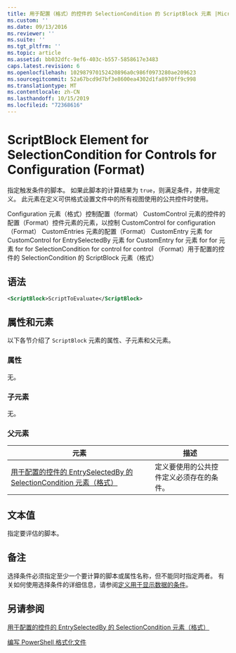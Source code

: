 ```yaml
---
title: 用于配置（格式）的控件的 SelectionCondition 的 ScriptBlock 元素 |Microsoft Docs
ms.custom: ''
ms.date: 09/13/2016
ms.reviewer: ''
ms.suite: ''
ms.tgt_pltfrm: ''
ms.topic: article
ms.assetid: bb032dfc-9ef6-403c-b557-5858617e3483
caps.latest.revision: 6
ms.openlocfilehash: 102987970152420896a0c986f0973280ae209623
ms.sourcegitcommit: 52a67bcd9d7bf3e8600ea4302d1fa8970ff9c998
ms.translationtype: MT
ms.contentlocale: zh-CN
ms.lasthandoff: 10/15/2019
ms.locfileid: "72368616"
---
```

# <a name="scriptblock-element-for-selectioncondition-for-controls-for-configuration-format"></a>ScriptBlock Element for SelectionCondition for Controls for Configuration (Format)

指定触发条件的脚本。 如果此脚本的计算结果为 `true`，则满足条件，并使用定义。 此元素在定义可供格式设置文件中的所有视图使用的公共控件时使用。

Configuration 元素（格式）控制配置（format） CustomControl 元素的控件的配置（Format）控件元素的元素，以控制 CustomControl for configuration （Format） CustomEntries 元素的配置（Format） CustomEntry 元素 for CustomControl for EntrySelectedBy 元素 for CustomEntry for 元素 for for 元素 for for SelectionCondition for control for control （Format）用于配置的控件的 SelectionCondition 的 ScriptBlock 元素（格式）

## <a name="syntax"></a>语法

```xml
<ScriptBlock>ScriptToEvaluate</ScriptBlock>
```

## <a name="attributes-and-elements"></a>属性和元素

以下各节介绍了 `ScriptBlock` 元素的属性、子元素和父元素。

### <a name="attributes"></a>属性

无。

### <a name="child-elements"></a>子元素

无。

### <a name="parent-elements"></a>父元素

|元素|描述|
|-------------|-----------------|
|[用于配置的控件的 EntrySelectedBy 的 SelectionCondition 元素（格式）](./selectioncondition-element-for-entryselectedby-for-controls-for-configuration-format.md)|定义要使用的公共控件定义必须存在的条件。|

## <a name="text-value"></a>文本值

指定要评估的脚本。

## <a name="remarks"></a>备注

选择条件必须指定至少一个要计算的脚本或属性名称，但不能同时指定两者。 有关如何使用选择条件的详细信息，请参阅[定义用于显示数据的条件](./defining-conditions-for-displaying-data.md)。

## <a name="see-also"></a>另请参阅

[用于配置的控件的 EntrySelectedBy 的 SelectionCondition 元素（格式）](./selectioncondition-element-for-entryselectedby-for-controls-for-configuration-format.md)

[编写 PowerShell 格式化文件](./writing-a-powershell-formatting-file.md)
